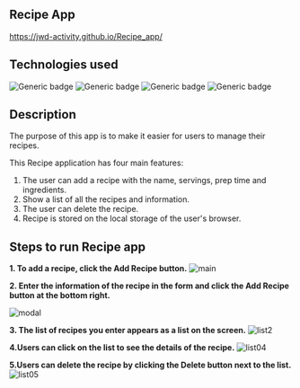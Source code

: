 ## Recipe App 
https://jwd-activity.github.io/Recipe_app/

## Technologies used
![Generic badge](https://img.shields.io/badge/HTML-blue.svg)
![Generic badge](https://img.shields.io/badge/CSS-brightgreen.svg) 
![Generic badge](https://img.shields.io/badge/Bootstrap-blueviolet.svg)
![Generic badge](https://img.shields.io/badge/JavaScript-yellow.svg)

## Description
The purpose of this app is to make it easier for users to manage their recipes.

This Recipe application has four main features:
1. The user can add a recipe with the name, servings, prep time and ingredients.
2. Show a list of all the recipes and information.
3. The user can delete the recipe.
4. Recipe is stored on the local storage of the user's browser.

## Steps to run Recipe app 
**1. To add a recipe, click the Add Recipe button.**
![main](https://user-images.githubusercontent.com/83196262/124537897-170dbb00-de5e-11eb-9b3a-950ef37ce43a.JPG)


**2. Enter the information of the recipe in the form and click the Add Recipe button at the bottom right.**

![modal](https://user-images.githubusercontent.com/83196262/124537863-08bf9f00-de5e-11eb-8445-99ea42b5c4f7.JPG)

**3. The list of recipes you enter appears as a list on the screen.**
![list2](https://user-images.githubusercontent.com/83196262/124538332-ca76af80-de5e-11eb-9d4e-1fd5ddb06325.JPG)

**4.Users can click on the list to see the details of the recipe.**
![list04](https://user-images.githubusercontent.com/83196262/124538743-7c15e080-de5f-11eb-96ad-504db70dc488.jpg)

**5.Users can delete the recipe by clicking the Delete button next to the list.**
![list05](https://user-images.githubusercontent.com/83196262/124538922-d2831f00-de5f-11eb-84ac-bc8b856c9ce1.jpg)
